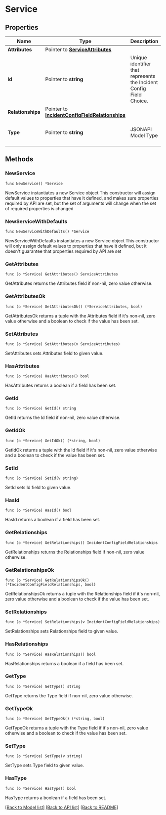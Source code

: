 # Service

## Properties

Name | Type | Description | Notes
------------ | ------------- | ------------- | -------------
**Attributes** | Pointer to [**ServiceAttributes**](Service_attributes.md) |  | [optional] 
**Id** | Pointer to **string** | Unique identifier that represents the Incident Config Field Choice. | [optional] 
**Relationships** | Pointer to [**IncidentConfigFieldRelationships**](IncidentConfigField_relationships.md) |  | [optional] 
**Type** | Pointer to **string** | JSONAPI Model Type | [optional] [default to "service"]

## Methods

### NewService

`func NewService() *Service`

NewService instantiates a new Service object
This constructor will assign default values to properties that have it defined,
and makes sure properties required by API are set, but the set of arguments
will change when the set of required properties is changed

### NewServiceWithDefaults

`func NewServiceWithDefaults() *Service`

NewServiceWithDefaults instantiates a new Service object
This constructor will only assign default values to properties that have it defined,
but it doesn't guarantee that properties required by API are set

### GetAttributes

`func (o *Service) GetAttributes() ServiceAttributes`

GetAttributes returns the Attributes field if non-nil, zero value otherwise.

### GetAttributesOk

`func (o *Service) GetAttributesOk() (*ServiceAttributes, bool)`

GetAttributesOk returns a tuple with the Attributes field if it's non-nil, zero value otherwise
and a boolean to check if the value has been set.

### SetAttributes

`func (o *Service) SetAttributes(v ServiceAttributes)`

SetAttributes sets Attributes field to given value.

### HasAttributes

`func (o *Service) HasAttributes() bool`

HasAttributes returns a boolean if a field has been set.

### GetId

`func (o *Service) GetId() string`

GetId returns the Id field if non-nil, zero value otherwise.

### GetIdOk

`func (o *Service) GetIdOk() (*string, bool)`

GetIdOk returns a tuple with the Id field if it's non-nil, zero value otherwise
and a boolean to check if the value has been set.

### SetId

`func (o *Service) SetId(v string)`

SetId sets Id field to given value.

### HasId

`func (o *Service) HasId() bool`

HasId returns a boolean if a field has been set.

### GetRelationships

`func (o *Service) GetRelationships() IncidentConfigFieldRelationships`

GetRelationships returns the Relationships field if non-nil, zero value otherwise.

### GetRelationshipsOk

`func (o *Service) GetRelationshipsOk() (*IncidentConfigFieldRelationships, bool)`

GetRelationshipsOk returns a tuple with the Relationships field if it's non-nil, zero value otherwise
and a boolean to check if the value has been set.

### SetRelationships

`func (o *Service) SetRelationships(v IncidentConfigFieldRelationships)`

SetRelationships sets Relationships field to given value.

### HasRelationships

`func (o *Service) HasRelationships() bool`

HasRelationships returns a boolean if a field has been set.

### GetType

`func (o *Service) GetType() string`

GetType returns the Type field if non-nil, zero value otherwise.

### GetTypeOk

`func (o *Service) GetTypeOk() (*string, bool)`

GetTypeOk returns a tuple with the Type field if it's non-nil, zero value otherwise
and a boolean to check if the value has been set.

### SetType

`func (o *Service) SetType(v string)`

SetType sets Type field to given value.

### HasType

`func (o *Service) HasType() bool`

HasType returns a boolean if a field has been set.


[[Back to Model list]](../README.md#documentation-for-models) [[Back to API list]](../README.md#documentation-for-api-endpoints) [[Back to README]](../README.md)


